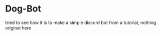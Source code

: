 # Dog-Bot
tried to see how it is to make a simple discord bot from a tutorial, nothing original here
